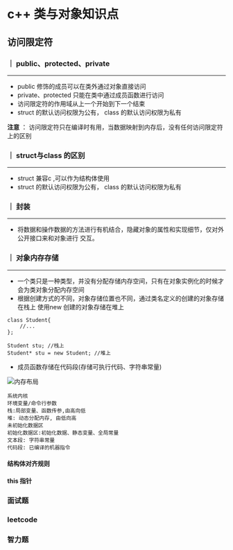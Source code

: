 
# c++ 类与对象知识点
## 访问限定符
### ｜ public、protected、private
---
- public 修饰的成员可以在类外通过对象直接访问
- private、protected 只能在类中通过成员函数进行访问
- 访问限定符的作用域从上一个开始到下一个结束
- struct 的默认访问权限为公有， class 的默认访问权限为私有


**注意** ： 访问限定符只在编译时有用，当数据映射到内存后，没有任何访问限定符上的区别

### ｜ struct与class 的区别
---
- struct 兼容c ,可以作为结构体使用
- struct 的默认访问权限为公有， class 的默认访问权限为私有

### ｜ 封装
---
- 将数据和操作数据的方法进行有机结合，隐藏对象的属性和实现细节，仅对外公开接口来和对象进行 交互。


### ｜ 对象内存存储
---
- 一个类只是一种类型，并没有分配存储内存空间，只有在对象实例化的时候才会为类对象分配内存空间
- 根据创建方式的不同，对象存储位置也不同，通过类名定义的创建的对象存储在栈上 使用new 创建的对象存储在堆上
```
class Student{
    //...
};

Student stu; //栈上
Student* stu = new Student; //堆上

```
- 成员函数存储在代码段(存储可执行代码、字符串常量)

![内存布局](https://github.com/Mjianjianjiao/review/blob/master/Picture/v2-0d8aeed026fcb865e5f228ee8cbe6d7e_720w.jpeg)

```
系统内核
环境变量/命令行参数
栈:局部变量、函数传参,由高向低
堆: 动态分配内存, 由低向高
未初始化数据区
初始化数据区:初始化数据、静态变量、全局常量
文本段: 字符串常量
代码段: 已编译的机器指令
```

#### 结构体对齐规则
#### this 指针
### 面试题
### leetcode
### 智力题

